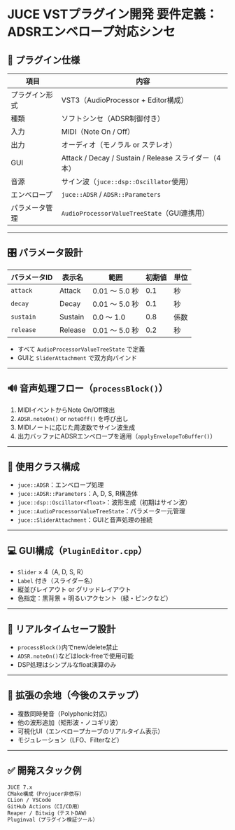 # JUCE VSTプラグイン開発 要件定義：ADSRエンベロープ対応シンセ

## 🎯 プラグイン仕様

| 項目           | 内容                                       |
|----------------|--------------------------------------------|
| プラグイン形式 | VST3（AudioProcessor + Editor構成）        |
| 種類           | ソフトシンセ（ADSR制御付き）               |
| 入力           | MIDI（Note On / Off）                      |
| 出力           | オーディオ（モノラル or ステレオ）         |
| GUI            | Attack / Decay / Sustain / Release スライダー（4本） |
| 音源           | サイン波（`juce::dsp::Oscillator`使用）    |
| エンベロープ   | `juce::ADSR` / `ADSR::Parameters`           |
| パラメータ管理 | `AudioProcessorValueTreeState`（GUI連携用） |

---

## 🎛 パラメータ設計

| パラメータID | 表示名 | 範囲           | 初期値 | 単位 |
|--------------|--------|----------------|--------|------|
| `attack`     | Attack | 0.01 ～ 5.0 秒  | 0.1    | 秒   |
| `decay`      | Decay  | 0.01 ～ 5.0 秒  | 0.1    | 秒   |
| `sustain`    | Sustain| 0.0 ～ 1.0      | 0.8    | 係数 |
| `release`    | Release| 0.01 ～ 5.0 秒  | 0.2    | 秒   |

- すべて `AudioProcessorValueTreeState` で定義
- GUIと `SliderAttachment` で双方向バインド

---

## 🔊 音声処理フロー（`processBlock()`）

1. MIDIイベントからNote On/Off検出
2. `ADSR.noteOn()` or `noteOff()` を呼び出し
3. MIDIノートに応じた周波数でサイン波生成
4. 出力バッファにADSRエンベロープを適用（`applyEnvelopeToBuffer()`）

---

## 🧠 使用クラス構成

- `juce::ADSR`：エンベロープ処理
- `juce::ADSR::Parameters`：A, D, S, R構造体
- `juce::dsp::Oscillator<float>`：波形生成（初期はサイン波）
- `juce::AudioProcessorValueTreeState`：パラメータ一元管理
- `juce::SliderAttachment`：GUIと音声処理の接続

---

## 💻 GUI構成（`PluginEditor.cpp`）

- `Slider` × 4（A, D, S, R）
- `Label` 付き（スライダー名）
- 縦並びレイアウト or グリッドレイアウト
- 色指定：黒背景 + 明るいアクセント（緑・ピンクなど）

---

## 🔐 リアルタイムセーフ設計

- `processBlock()`内でnew/delete禁止
- `ADSR.noteOn()`などはlock-freeで使用可能
- DSP処理はシンプルなfloat演算のみ

---

## 🚀 拡張の余地（今後のステップ）

- 複数同時発音（Polyphonic対応）
- 他の波形追加（矩形波・ノコギリ波）
- 可視化UI（エンベロープカーブのリアルタイム表示）
- モジュレーション（LFO、Filterなど）

---

## ✅ 開発スタック例

```txt
JUCE 7.x
CMake構成（Projucer非依存）
CLion / VSCode
GitHub Actions（CI/CD用）
Reaper / Bitwig（テストDAW）
Pluginval（プラグイン検証ツール）
```
